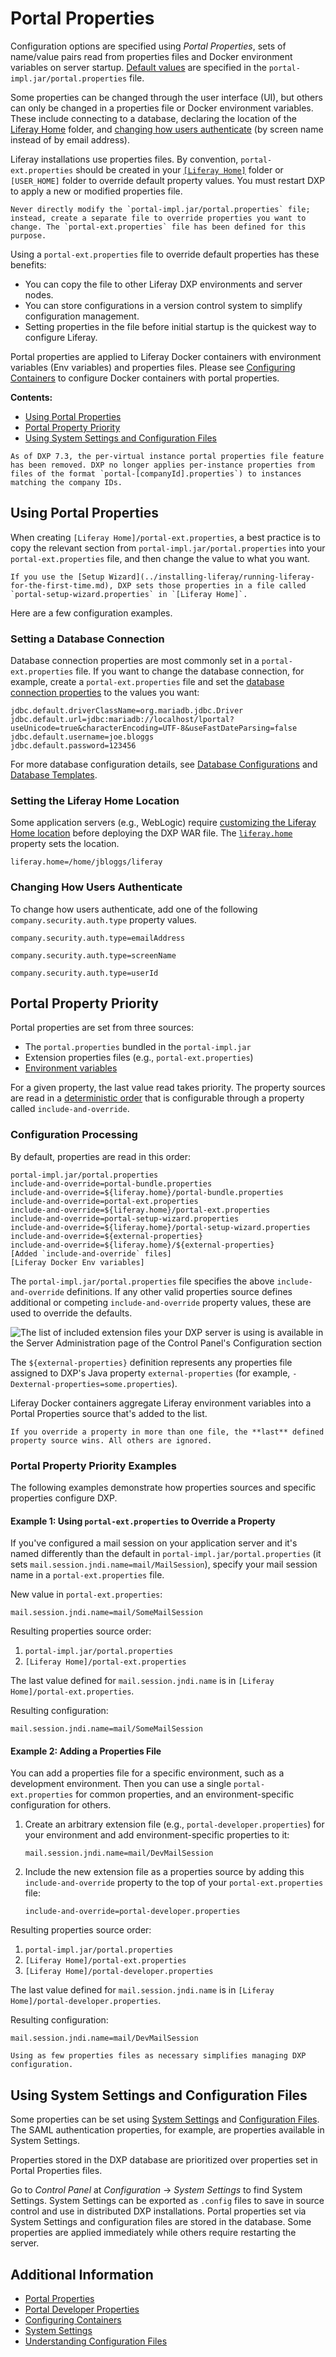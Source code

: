 # Portal Properties

Configuration options are specified using *Portal Properties*, sets of name/value pairs read from properties files and Docker environment variables on server startup. [Default values](https://learn.liferay.com/reference/latest/en/dxp/propertiesdoc/portal.properties.html) are specified in the `portal-impl.jar/portal.properties` file.

Some properties can be changed through the user interface (UI), but others can only be changed in a properties file or Docker environment variables. These include connecting to a database, declaring the location of the [Liferay Home](./liferay-home.md) folder, and [changing how users authenticate](../securing-liferay/authentication-basics.md#configuring-authentication-type-using-properties) (by screen name instead of by email address).

Liferay installations use properties files. By convention, `portal-ext.properties` should be created in your [`[Liferay Home]`](./liferay-home.md) folder or `[USER_HOME]` folder to override default property values. You must restart DXP to apply a new or modified properties file.

```{warning}
Never directly modify the `portal-impl.jar/portal.properties` file; instead, create a separate file to override properties you want to change. The `portal-ext.properties` file has been defined for this purpose.
```

Using a `portal-ext.properties` file to override default properties has these benefits:

* You can copy the file to other Liferay DXP environments and server nodes.
* You can store configurations in a version control system to simplify configuration management.
* Setting properties in the file before initial startup is the quickest way to configure Liferay.

Portal properties are applied to Liferay Docker containers with environment variables (Env variables) and properties files. Please see [Configuring Containers](../installing-liferay/using-liferay-docker-images/configuring-containers.md#using-liferay-env-variables) to configure Docker containers with portal properties. 

**Contents:**

* [Using Portal Properties](#using-portal-properties)
* [Portal Property Priority](#portal-property-priority)
* [Using System Settings and Configuration Files](#using-system-settings-and-configuration-files)

```{note}
As of DXP 7.3, the per-virtual instance portal properties file feature has been removed. DXP no longer applies per-instance properties from files of the format `portal-[companyId].properties`) to instances matching the company IDs.
```

## Using Portal Properties

When creating `[Liferay Home]/portal-ext.properties`, a best practice is to copy the relevant section from `portal-impl.jar/portal.properties` into your `portal-ext.properties` file, and then change the value to what you want.

```{note}
If you use the [Setup Wizard](../installing-liferay/running-liferay-for-the-first-time.md), DXP sets those properties in a file called `portal-setup-wizard.properties` in `[Liferay Home]`.
```

Here are a few configuration examples.

### Setting a Database Connection

Database connection properties are most commonly set in a `portal-ext.properties` file. If you want to change the database connection, for example, create a `portal-ext.properties` file and set the [database connection properties](./database-templates.md) to the values you want:

```properties
jdbc.default.driverClassName=org.mariadb.jdbc.Driver
jdbc.default.url=jdbc:mariadb://localhost/lportal?useUnicode=true&characterEncoding=UTF-8&useFastDateParsing=false
jdbc.default.username=joe.bloggs
jdbc.default.password=123456
```

For more database configuration details, see [Database Configurations](./database-configurations.md) and [Database Templates](./database-templates.md).

### Setting the Liferay Home Location

Some application servers (e.g., WebLogic) require [customizing the Liferay Home location](../installing-liferay/installing-liferay-on-an-application-server/installing-on-weblogic.md#declare-the-liferay-home-folder) before deploying the DXP WAR file. The [`liferay.home`](https://learn.liferay.com/reference/latest/en/dxp/propertiesdoc/portal.properties.html#Liferay%20Home) property sets the location.

```properties
liferay.home=/home/jbloggs/liferay
```

### Changing How Users Authenticate

To change how users authenticate, add one of the following `company.security.auth.type` property values.

```properties
company.security.auth.type=emailAddress
```

```properties
company.security.auth.type=screenName
```

```properties
company.security.auth.type=userId
```

## Portal Property Priority

Portal properties are set from three sources:

* The `portal.properties` bundled in the `portal-impl.jar`
* Extension properties files (e.g., `portal-ext.properties`)
* [Environment variables](../installing-liferay/using-liferay-docker-images/configuring-containers.md#using-liferay-env-variables)

For a given property, the last value read takes priority. The property sources are read in a [deterministic order](#configuration-processing) that is configurable through a property called `include-and-override`.

### Configuration Processing

By default, properties are read in this order:

```properties
portal-impl.jar/portal.properties
include-and-override=portal-bundle.properties
include-and-override=${liferay.home}/portal-bundle.properties
include-and-override=portal-ext.properties
include-and-override=${liferay.home}/portal-ext.properties
include-and-override=portal-setup-wizard.properties
include-and-override=${liferay.home}/portal-setup-wizard.properties
include-and-override=${external-properties}
include-and-override=${liferay.home}/${external-properties}
[Added `include-and-override` files]
[Liferay Docker Env variables]
```

The `portal-impl.jar/portal.properties` file specifies the above `include-and-override` definitions. If any other valid properties source defines additional or competing `include-and-override` property values, these are used to override the defaults.

![The list of included extension files your DXP server is using is available in the Server Administration page of the Control Panel's Configuration section](./portal-properties/images/01.png)

The `${external-properties}` definition represents any properties file assigned to DXP's Java property `external-properties` (for example, `-Dexternal-properties=some.properties`).

Liferay Docker containers aggregate Liferay environment variables into a Portal Properties source that's added to the list.

```{important}
If you override a property in more than one file, the **last** defined property source wins. All others are ignored.
```

### Portal Property Priority Examples

The following examples demonstrate how properties sources and specific properties configure DXP.

#### Example 1: Using `portal-ext.properties` to Override a Property

If you've configured a mail session on your application server and it's named differently than the default in `portal-impl.jar/portal.properties` (it sets `mail.session.jndi.name=mail/MailSession`), specify your mail session name in a `portal-ext.properties` file.

New value in `portal-ext.properties`:

```properties
mail.session.jndi.name=mail/SomeMailSession
```

Resulting properties source order:

1. `portal-impl.jar/portal.properties`
1. `[Liferay Home]/portal-ext.properties`

The last value defined for `mail.session.jndi.name` is in `[Liferay Home]/portal-ext.properties`.

Resulting configuration:

```properties
mail.session.jndi.name=mail/SomeMailSession
```

#### Example 2: Adding a Properties File

You can add a properties file for a specific environment, such as a development environment. Then you can use a single `portal-ext.properties` for common properties, and an environment-specific configuration for others.

1. Create an arbitrary extension file (e.g., `portal-developer.properties`) for your environment and add environment-specific properties to it:

    ```properties
    mail.session.jndi.name=mail/DevMailSession
    ```

1. Include the new extension file as a properties source by adding this `include-and-override` property to the top of your `portal-ext.properties` file:

    ```properties
    include-and-override=portal-developer.properties
    ```

Resulting properties source order:

1. `portal-impl.jar/portal.properties`
1. `[Liferay Home]/portal-ext.properties`
1. `[Liferay Home]/portal-developer.properties`

The last value defined for `mail.session.jndi.name` is in `[Liferay Home]/portal-developer.properties`.

Resulting configuration:

```properties
mail.session.jndi.name=mail/DevMailSession
```

```{tip}
Using as few properties files as necessary simplifies managing DXP configuration.
```

## Using System Settings and Configuration Files

Some properties can be set using [System Settings](../../system-administration/configuring-liferay/system-settings.md) and [Configuration Files](../../system-administration/configuring-liferay/configuration-files-and-factories/using-configuration-files.md). The SAML authentication properties, for example, are properties available in System Settings.

Properties stored in the DXP database are prioritized over properties set in Portal Properties files.

Go to *Control Panel* at *Configuration* &rarr; *System Settings* to find System Settings. System Settings can be exported as `.config` files to save in source control and use in distributed DXP installations. Portal properties set via System Settings and configuration files are stored in the database. Some properties are applied immediately while others require restarting the server.

## Additional Information

* [Portal Properties](https://learn.liferay.com/reference/latest/en/dxp/propertiesdoc/portal.properties.html)
* [Portal Developer Properties](../../liferay-internals/reference/portal-developer-properties.md)
* [Configuring Containers](../installing-liferay/using-liferay-docker-images/configuring-containers.md)
* [System Settings](../../system-administration/configuring-liferay/system-settings.md)
* [Understanding Configuration Files](../../system-administration/configuring-liferay/configuration-files-and-factories/using-configuration-files.md)
